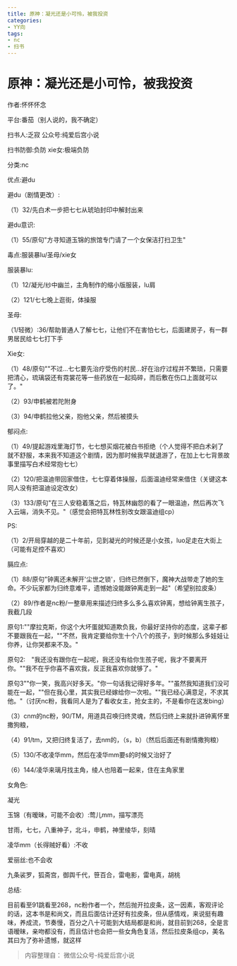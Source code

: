 ```yaml
---
title: 原神：凝光还是小可怜，被我投资
categories:
- YY向
tags:
- nc
- 扫书
---
```

# 原神：凝光还是小可怜，被我投资
作者:怀怀怀念

平台:番茄（别人说的，我不确定）

扫书人:乏寂 公众号:纯爱后宫小说

扫书防御:负防 xie女:极端负防

分类:nc

优点:避du

避du（剧情更改）:

（1）32/先白术一步把七七从琥珀封印中解封出来

避du意识:

（1）55/原句"方寻知道玉锦的旅馆专门请了一个女保洁打扫卫生"

毒点:服装暴lu/圣母/xie女

服装暴lu:

（1）12/凝光/纱中幽兰，主角制作的缩小版服装，lu肩

（2）121/七七晚上逛街，体操服

圣母:

（1/轻微）:36/帮助普通人了解七七，让他们不在害怕七七，后面建房子，有一群男居民给七七打下手

Xie女:

（1）48/原句""不过...七七要先治疗受伤的村民...好在治疗过程并不繁琐，只需要把清心，琉璃袋还有霓裳花等一些药放在一起捣碎，而后敷在伤口上面就可以了。"

（2）93/申鹤被若陀附身

（3）94/申鹤拉他父亲，抱他父亲，然后被摸头

郁闷点:

（1）49/提起游戏里海灯节，七七想买烟花被白书拒绝（个人觉得不把白术剁了就不舒服，本来我不知道这个剧情，因为那时候我早就退游了，在加上七七背景故事里描写白术经常抱七七）

（2）120/把温迪带回家借住，七七穿着体操服，后面温迪经常来借住（关键这本同人没有把温迪设定改女）

（3）133/原句"在三人安稳着落之后，特瓦林幽怨的看了一眼温迪，然后再次飞入云端，消失不见。"（感觉会把特瓦林性别改女跟温迪组cp）

PS:

（1）2/开局穿越的是二十年前，见到凝光的时候还是小女孩，luo足走在大街上（可能有足控不喜欢）

膈应点:

（1）88/原句"钟离还未解开'尘世之锁'，归终已然倒下，魔神大战带走了她的生命。不少玩家都为归终意难平，遗憾她没能跟钟离走到一起"（希望别拉皮条）

（2）89/作者是nc粉/一整章用来描述归终多么多么喜欢钟离，想给钟离生孩子，我截几段

原句1:""摩拉克斯，你这个大坏蛋就知道欺负我，你最好坚持你的态度，这辈子都不要跟我在一起，""不然，我肯定要给你生十个八个的孩子，到时候那么多娃娃让你养，让你哭都来不及。"

原句2:　"我还没有跟你在一起呢，我还没有给你生孩子呢，我才不要离开你。""我不在乎你喜不喜欢我，反正我喜欢你就够了。"

原句3""你一笑，我高兴好多天。"你一句话我记得好多年。""虽然我知道我们没可能在一起，""但在我心里，其实我已经嫁给你一次啦。""我已经心满意足，不求其他。"（讨厌nc粉，我看同人是为了看收女主，抢女主的，不是看你在这发bing）

（3）cnm的nc粉，90/TM，用道具召唤归终灵魂，然后归终上来就扑进钟离怀里撒狗粮，

（4）91/tm，又把归终复活了，去nm的，（s，b）（然后后面还有剧情撒狗粮）

（5）130/不收凌华mm，然后在凌华mm要s的时候又治好了

（6）144/凌华来璃月找主角，绫人也陪着一起来，住在主角家里

女角色:

凝光

玉锦（有暧昧，可能不会收）:莺儿mm，描写漂亮

甘雨，七七，八重神子，北斗，申鹤，神里绫华，刻晴

凌华mm（长得贼好看）:不收

爱丽丝:也不会收

九条裟罗，狐斋宫，御舆千代，笹百合，雷电影，雷电真，胡桃

总结:

目前看至91跳看至268，nc粉作者一个，然后抛开拉皮条，这一因素，客观评论的话，这本书是和尚文，而且后面估计还好有拉皮条，但从感情戏，来说挺有趣味，养成流，节奏慢，百分之八十可能到大结局都是和尚，就目前到268，全是言语暧昧，亲吻都没有，而且估计也会把一些女角色复活，然后拉皮条组cp，美名其曰为了弥补遗憾，就这样


> 内容整理自： 微信公众号-纯爱后宫小说